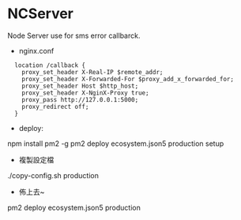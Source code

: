 # NCServer
Node Server use for sms error callbarck.

- nginx.conf
```
  location /callback {
    proxy_set_header X-Real-IP $remote_addr;
    proxy_set_header X-Forwarded-For $proxy_add_x_forwarded_for;
    proxy_set_header Host $http_host;
    proxy_set_header X-NginX-Proxy true;
    proxy_pass http://127.0.0.1:5000;
    proxy_redirect off;
  }
```

- deploy:

npm install pm2 -g
pm2 deploy ecosystem.json5 production setup

- 複製設定檔

./copy-config.sh production  

- 佈上去~

pm2 deploy ecosystem.json5 production

